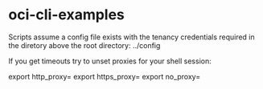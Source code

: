 # oci-cli-examples

Scripts assume a config file exists with the tenancy credentials required in the diretory above the root directory: ../config

If you get timeouts try to unset proxies for your shell session:

export http_proxy=
export https_proxy=
export no_proxy=

